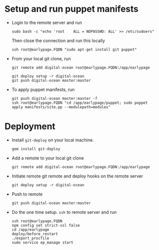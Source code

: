 Setup and run puppet manifests
==============================

*   Login to the remote server and run

        sudo bash -c "echo 'root    ALL = NOPASSWD: ALL' >> /etc/sudoers"

    Then close the connection and run this locally

        ssh root@earlypage.FQDN "sudo apt-get install git puppet"

*   From your local git clone, run

        git remote add digital-ocean root@earlypage.FQDN:/app/earlypage

        git deploy setup -r digital-ocean
        git push digital-ocean master:master

*   To apply puppet manifests, run

        git push digital-ocean master:master -f
        ssh root@earlypage.FQDN "cd /app/earlypage/puppet; sudo puppet apply manifests/site.pp --modulepath=modules"

Deployment
==========

*   Install `git-deploy` on your local machine.

        gem install git-deploy

*   Add a remote to your local git clone

        git remote add digital-ocean root@earlypage.FQDN:/app/earlypage

*   Initiate remote git remote and deploy hooks on the remote server

        git deploy setup -r digital-ocean

*   Push to remote

        git push digital-ocean master:master

*   Do the one time setup. `ssh` to remote server and run

        ssh root@earlypage.FQDN
        npm config set strict-ssl false
        cd /app/earlypage
        deploy/before_restart
        ./export_procfile
        sudo service ep_manage start
